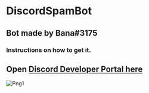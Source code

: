 # DiscordSpamBot
## Bot made by Bana#3175
### Instructions on how to get it.
Open [Discord Developer Portal here](https://discord.com/developers/applications)
---
![Png1](https://cdn.discordapp.com/attachments/699214804551991336/822447586773827614/rcBlMfggdBfjf8DmTI8CD4KqyAAAAAASUVORK5CYII.png)
